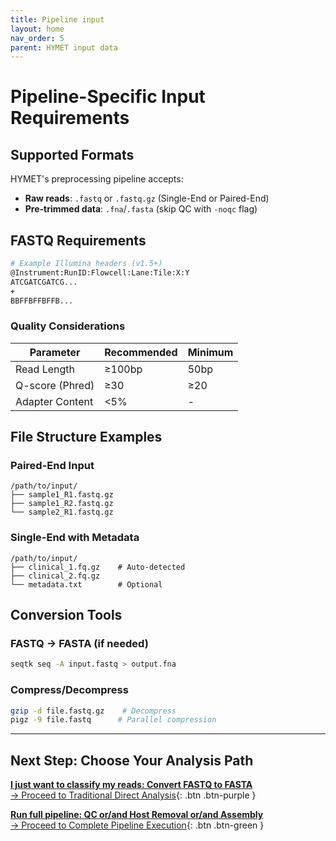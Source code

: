 ```yaml
---
title: Pipeline input
layout: home
nav_order: 5
parent: HYMET input data
---
```


# Pipeline-Specific Input Requirements  

## Supported Formats  
HYMET's preprocessing pipeline accepts:  
- **Raw reads**: `.fastq` or `.fastq.gz` (Single-End or Paired-End)  
- **Pre-trimmed data**: `.fna`/`.fasta` (skip QC with `-noqc` flag)  

## FASTQ Requirements  
```bash
# Example Illumina headers (v1.5+)  
@Instrument:RunID:Flowcell:Lane:Tile:X:Y  
ATCGATCGATCG...  
+  
BBFFBFFBFFB...  
```
### Quality Considerations

| Parameter        | Recommended | Minimum |
|------------------|-------------|---------|
| Read Length      | ≥100bp      | 50bp    |
| Q-score (Phred) | ≥30         | ≥20     |
| Adapter Content | <5%         | -       |

## File Structure Examples  

### Paired-End Input  
```  
/path/to/input/  
├── sample1_R1.fastq.gz  
├── sample1_R2.fastq.gz  
└── sample2_R1.fastq.gz  
```  

### Single-End with Metadata  
```  
/path/to/input/  
├── clinical_1.fq.gz    # Auto-detected  
├── clinical_2.fq.gz  
└── metadata.txt        # Optional  
```  

## Conversion Tools  

### FASTQ → FASTA (if needed)  
```bash  
seqtk seq -A input.fastq > output.fna  
```  

### Compress/Decompress  
```bash  
gzip -d file.fastq.gz    # Decompress  
pigz -9 file.fastq      # Parallel compression  
```  
---

## Next Step: Choose Your Analysis Path

[**I just want to classify my reads: Convert FASTQ to FASTA**   
→ Proceed to Traditional Direct Analysis](https://inesbmartins02.github.io/hymet-docs/hymetsimple.html){: .btn .btn-purple }

[**Run full pipeline: QC or/and Host Removal or/and Assembly**   
→ Proceed to Complete Pipeline Execution](https://inesbmartins02.github.io/hymet-docs/integratedpipeline.html){: .btn .btn-green }

